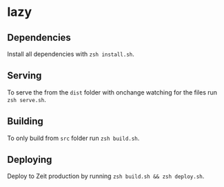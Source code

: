 # lazy


## Dependencies

Install all dependencies with `zsh install.sh`.

## Serving

To serve the from the `dist` folder with onchange watching for the files run `zsh serve.sh`.

## Building

To only build from `src` folder run `zsh build.sh`.

## Deploying

Deploy to Zeit production by running `zsh build.sh && zsh deploy.sh`.